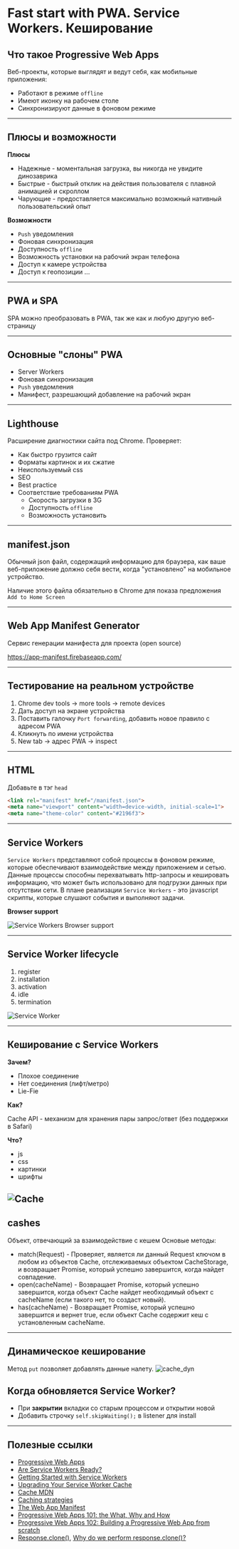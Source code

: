 # Fast start with PWA. Service Workers. Кеширование

## Что такое Progressive Web Apps
Веб-проекты, которые выглядят и ведут себя, как мобильные приложения:
* Работают в режиме ```offline```
* Имеют иконку на рабочем столе
* Синхронизируют данные в фоновом режиме


---

## Плюсы и возможности
**Плюсы**
* Надежные - моментальная загрузка, вы никогда не увидите динозаврика
* Быстрые - быстрый отклик на действия пользователя с плавной анимацией и скроллом
* Чарующие - предоставляется максимально возможный нативный пользовательский опыт

**Возможности**
* ```Push``` уведомления
* Фоновая синхронизация
* Доступность ```offline```
* Возможность установки на рабочий экран телефона   
* Доступ к камере устройства
* Доступ к геопозиции 
...

---

## PWA и SPA

SPA можно преобразовать в PWA, так же как и любую другую веб-страницу

---

## Основные "слоны" PWA

* Server Workers
* Фоновая синхронизация
* ```Push``` уведомления
* Манифест, разрешающий добавление на рабочий экран

---
## Lighthouse

Расширение диагностики сайта под Chrome. Проверяет:
* Как быстро грузится сайт
* Форматы картинок и их сжатие
* Неиспользуемый css
* SEO
* Best practice
* Соответствие требованиям PWA
    * Скорость загрузки в 3G
    * Доступность ```offline```
    * Возможность установить 

---

## manifest.json

Обычный json файл, содержащий информацию для браузера, как ваше веб-приложение должно себя вести, когда "установлено" на мобильное устройство. 

Наличие этого файла обязательно в Chrome для показа предложения ```Add to Home Screen``` 

---

## Web App Manifest Generator

Сервис генерации манифеста для проекта (open source)

https://app-manifest.firebaseapp.com/
 
---

## Тестирование на реальном устройстве

1. Chrome dev tools -> more tools -> remote devices
1. Дать доступ на экране устройства
1. Поставить галочку ```Port forwarding```, добавить новое правило с адресом PWA
1. Кликнуть по имени устройства
1. New tab -> адрес PWA -> inspect

---

## HTML
Добавьте в тэг ```head```
```html
<link rel="manifest" href="/manifest.json">
<meta name="viewport" content="width=device-width, initial-scale=1">
<meta name="theme-color" content="#2196f3">
```

---

## Service Workers

```Service Workers``` представляют собой процессы в фоновом режиме, которые обеспечивают взаимодействие между приложением и сетью. Данные процессы способны перехватывать http-запросы и кешировать информацию, что может быть использовано для подгрузки данных при отсутствии сети.
В плане реализации ```Service Workers``` - это javascript скрипты, которые слушают события и выполняют задачи.

**Browser support**

![Service Workers Browser support](readme-images/serviceworkersbrowsersupport.png)

---

## Service Worker lifecycle

1. register
1. installation
1. activation
1. idle
1. termination

![Service Worker](readme-images/serviceworker.png)

---
## Кеширование с Service Workers
**Зачем?**
* Плохое соединение
* Нет соединения (лифт/метро)
* Lie-Fie

**Как?**

Cache API - механизм для хранения пары запрос/ответ (без поддержки в Safari)

**Что?**
* js
* css
* картинки
* шрифты

![Cache](readme-images/cache_static.png)
---
## cashes
Объект, отвечающий за взаимодействие с кешем
Основые методы:
* match(Request) - Проверяет, является ли данный Request ключом в любом из объектов Cache, отслеживаемых объектом CacheStorage, и возвращает Promise, который успешно завершится, когда найдет совпадение.
* open(cacheName) - Возвращает Promise, который успешно завершится, когда объект Cache найдет необходимый объект с cacheName (если такого нет, то создаст новый).
* has(cacheName) - Возвращает Promise, который успешно завершится и вернет true, если объект Cache содержит кеш с установленным cacheName.

---

## Динамическое кеширование
Метод ```put``` позволяет добавлять данные налету.
![cache_dyn](readme-images/cache_dyn.png)

## Когда обновляется Service Worker?

* При **закрытии** вкладки со старым процессом и открытии новой
* Добавить строчку ```self.skipWaiting();``` в listener для install 
 
---
## Полезные ссылки

* [Progressive Web Apps](https://developers.google.com/web/progressive-web-apps/)
* [Are Service Workers Ready?](https://jakearchibald.github.io/isserviceworkerready/)
* [Getting Started with Service Workers](https://developers.google.com/web/fundamentals/getting-started/primers/service-workers)
* [Upgrading Your Service Worker Cache](https://www.afasterweb.com/2017/01/31/upgrading-your-service-worker-cache/)
* [Cache MDN](https://developer.mozilla.org/en-US/docs/Web/API/Cache)
* [Caching strategies](https://serviceworke.rs/caching-strategies.html)
* [The Web App Manifest](https://developers.google.com/web/fundamentals/web-app-manifest/)
* [Progressive Web Apps 101: the What, Why and How](https://medium.freecodecamp.org/progressive-web-apps-101-the-what-why-and-how-4aa5e9065ac2)
* [Progressive Web Apps 102: Building a Progressive Web App from scratch](https://medium.freecodecamp.org/progressive-web-apps-102-building-a-progressive-web-app-from-scratch-397b72168040)
* [Response.clone()](https://developer.mozilla.org/en-US/docs/Web/API/Response/clone), [Why do we perform response.clone()?](https://github.com/mozilla/serviceworker-cookbook/issues/264)